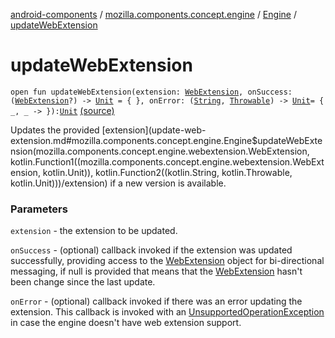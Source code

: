 [android-components](../../index.md) / [mozilla.components.concept.engine](../index.md) / [Engine](index.md) / [updateWebExtension](./update-web-extension.md)

# updateWebExtension

`open fun updateWebExtension(extension: `[`WebExtension`](../../mozilla.components.concept.engine.webextension/-web-extension/index.md)`, onSuccess: (`[`WebExtension`](../../mozilla.components.concept.engine.webextension/-web-extension/index.md)`?) -> `[`Unit`](https://kotlinlang.org/api/latest/jvm/stdlib/kotlin/-unit/index.html)` = { }, onError: (`[`String`](https://kotlinlang.org/api/latest/jvm/stdlib/kotlin/-string/index.html)`, `[`Throwable`](https://kotlinlang.org/api/latest/jvm/stdlib/kotlin/-throwable/index.html)`) -> `[`Unit`](https://kotlinlang.org/api/latest/jvm/stdlib/kotlin/-unit/index.html)` = { _, _ -> }): `[`Unit`](https://kotlinlang.org/api/latest/jvm/stdlib/kotlin/-unit/index.html) [(source)](https://github.com/mozilla-mobile/android-components/blob/master/components/concept/engine/src/main/java/mozilla/components/concept/engine/Engine.kt#L155)

Updates the provided [extension](update-web-extension.md#mozilla.components.concept.engine.Engine$updateWebExtension(mozilla.components.concept.engine.webextension.WebExtension, kotlin.Function1((mozilla.components.concept.engine.webextension.WebExtension, kotlin.Unit)), kotlin.Function2((kotlin.String, kotlin.Throwable, kotlin.Unit)))/extension) if a new version is available.

### Parameters

`extension` - the extension to be updated.

`onSuccess` - (optional) callback invoked if the extension was updated successfully,
providing access to the [WebExtension](../../mozilla.components.concept.engine.webextension/-web-extension/index.md) object for bi-directional messaging, if null is provided
that means that the [WebExtension](../../mozilla.components.concept.engine.webextension/-web-extension/index.md) hasn't been change since the last update.

`onError` - (optional) callback invoked if there was an error updating the extension.
This callback is invoked with an [UnsupportedOperationException](https://developer.android.com/reference/java/lang/UnsupportedOperationException.html) in case the engine doesn't
have web extension support.